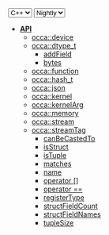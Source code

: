 <div class="api-version-container">
  <select onchange="vm.onLanguageChange(this)">
    <option value="cpp">C++</option>
  </select>
  <select onchange="vm.onVersionChange(this)">
    <option value="nightly">Nightly</option>
  </select>
</div>

- [**API**](/api/)
  - [occa::device](/api/device/)
  - [occa::dtype_t](/api/dtype_t/)
    - [addField](/api/dtype_t/addField)
    - [bytes](/api/dtype_t/bytes)
  - [occa::function](/api/function/)
  - [occa::hash_t](/api/hash_t/)
  - [occa::json](/api/json/)
  - [occa::kernel](/api/kernel/)
  - [occa::kernelArg](/api/kernelArg)
  - [occa::memory](/api/memory/)
  - [occa::stream](/api/stream/)
  - [occa::streamTag](/api/streamTag/)
    - [canBeCastedTo](/api/dtype_t/canBeCastedTo)
    - [isStruct](/api/dtype_t/isStruct)
    - [isTuple](/api/dtype_t/isTuple)
    - [matches](/api/dtype_t/matches)
    - [name](/api/dtype_t/name)
    - [operator []](/api/dtype_t/operator_bracket)
    - [operator ==](/api/dtype_t/operator_equals)
    - [registerType](/api/dtype_t/registerType)
    - [structFieldCount](/api/dtype_t/structFieldCount)
    - [structFieldNames](/api/dtype_t/structFieldNames)
    - [tupleSize](/api/dtype_t/tupleSize)
